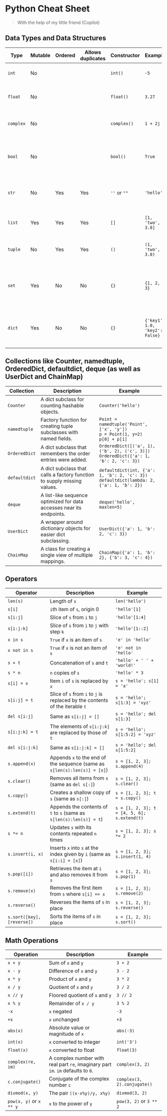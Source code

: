 # Python Cheat Sheet

> With the help of my little friend (Copilot)

## Data Types and Data Structures

| Type      | Mutable | Ordered | Allows duplicates | Constructor  | Example                        | Collection of   | Note                                                             | Category       |
| --------- | ------- | ------- | ----------------- | ------------ | ------------------------------ | --------------- | ---------------------------------------------------------------- | -------------- |
| `int`     | No      |         |                   | `int()`      | `-5`                           |                 | Note: `int` is a whole number                                    | data type      |
| `float`   | No      |         |                   | `float()`    | `3.27`                         |                 | Note: `float` is a decimal number                                | data type      |
| `complex` | No      |         |                   | `complex()`  | `1 + 2j`                       |                 | Note: `complex` is a complex number                              | data type      |
| `bool`    | No      |         |                   | `bool()`     | `True`                         |                 | Note: `bool` is a boolean value; it's a subclass of `int`        | data type      |
| `str`     | No      | Yes     | Yes               | `''` or `""` | `'hello'`                      | characters      | Note: `str` is a sequence of characters                          | data type      |
| `list`    | Yes     | Yes     | Yes               | `[]`         | `[1, 'two', 3.0]`              | elements        | Note: lists are mutable sequences                                | data structure |
| `tuple`   | No      | Yes     | Yes               | `()`         | `(1, 'two', 3.0)`              | elements        | Note: tuples are immutable lists                                 | data structure |
| `set`     | Yes     | No      | No                | `{}`         | `{1, 2, 3}`                    | elements        | Note: set also uses `{}` but it does not contain key-value pairs | data structure |
| `dict`    | Yes     | No      | No                | `{}`         | `{'key1': 1.0, 'key2': False}` | key-value pairs | Note: dict also uses `{}` but it does not contain elements       | data structure |

## Collections like Counter, namedtuple, OrderedDict, defaultdict, deque (as well as UserDict and ChainMap)

| Collection    | Description                                                             | Example                                                                                    |
| ------------- | ----------------------------------------------------------------------- | ------------------------------------------------------------------------------------------ |
| `Counter`     | A dict subclass for counting hashable objects.                          | `Counter('hello')`                                                                         |
| `namedtuple`  | Factory function for creating tuple subclasses with named fields.       | `Point = namedtuple('Point', ['x', 'y'])`<br>`p = Point(1, y=2)`<br>`p[0] + p[1]`          |
| `OrderedDict` | A dict subclass that remembers the order entries were added.            | `OrderedDict([('a', 1), ('b', 2), ('c', 3)])`<br>`OrderedDict({'a': 1, 'b': 2, 'c': 3})`   |
| `defaultdict` | A dict subclass that calls a factory function to supply missing values. | `defaultdict(int, {'a': 1, 'b': 2, 'c': 3})`<br>`defaultdict(lambda: 2, {'a': 1, 'b': 2})` |
| `deque`       | A list-like sequence optimized for data accesses near its endpoints.    | `deque('hello', maxlen=5)`                                                                 |
| `UserDict`    | A wrapper around dictionary objects for easier dict subclassing.        | `UserDict({'a': 1, 'b': 2, 'c': 3})`                                                       |
| `ChainMap`    | A class for creating a single view of multiple mappings.                | `ChainMap({'a': 1, 'b': 2}, {'b': 3, 'c': 4})`                                             |

## Operators

| Operator                   | Description                                                                  | Example                                     |
| -------------------------- | ---------------------------------------------------------------------------- | ------------------------------------------- |
| `len(s)`                   | Length of `s`                                                                | `len('hello')`                              |
| `s[i]`                     | `i`th item of `s`, origin 0                                                  | `'hello'[1]`                                |
| `s[i:j]`                   | Slice of `s` from `i` to `j`                                                 | `'hello'[1:4]`                              |
| `s[i:j:k]`                 | Slice of `s` from `i` to `j` with step `k`                                   | `'hello'[1::2]`                             |
| `x in s`                   | `True` if `x` is an item of `s`                                              | `'e' in 'hello'`                            |
| `x not in s`               | `True` if `x` is not an item of `s`                                          | `'e' not in 'hello'`                        |
| `s + t`                    | Concatenation of `s` and `t`                                                 | `'hello' + ' ' + 'world!'`                  |
| `s * n`                    | `n` copies of `s`                                                            | `'hello' * 3`                               |
| `s[i] = x`                 | Item `i` of `s` is replaced by `x`                                           | `s = 'hello'; s[1] = 'a'`                   |
| `s[i:j] = t`               | Slice of `s` from `i` to `j` is replaced by the contents of the iterable `t` | `s = 'hello'; s[1:3] = 'xyz'`               |
| `del s[i:j]`               | Same as `s[i:j] = []`                                                        | `s = 'hello'; del s[1:3]`                   |
| `s[i:j:k] = t`             | The elements of `s[i:j:k]` are replaced by those of `t`                      | `s = 'hello'; s[1:5:2] = 'xyz'`             |
| `del s[i:j:k]`             | Same as `s[i:j:k] = []`                                                      | `s = 'hello'; del s[1:5:2]`                 |
| `s.append(x)`              | Appends `x` to the end of the sequence (same as `s[len(s):len(s)] = [x]`)    | `s = [1, 2, 3]; s.append(4)`                |
| `s.clear()`                | Removes all items from `s` (same as `del s[:]`)                              | `s = [1, 2, 3]; s.clear()`                  |
| `s.copy()`                 | Creates a shallow copy of `s` (same as `s[:]`)                               | `s = [1, 2, 3]; t = s.copy()`               |
| `s.extend(t)`              | Appends the contents of `t` to `s` (same as `s[len(s):len(s)] = t`)          | `s = [1, 2, 3]; t = [4, 5, 6]; s.extend(t)` |
| `s *= n`                   | Updates `s` with its contents repeated `n` times                             | `s = [1, 2, 3]; s *= 2`                     |
| `s.insert(i, x)`           | Inserts `x` into `s` at the index given by `i` (same as `s[i:i] = [x]`)      | `s = [1, 2, 3]; s.insert(1, 4)`             |
| `s.pop([i])`               | Retrieves the item at `i` and also removes it from `s`                       | `s = [1, 2, 3]; s.pop(1)`                   |
| `s.remove(x)`              | Removes the first item from `s` where `s[i] == x`                            | `s = [1, 2, 3]; s.remove(2)`                |
| `s.reverse()`              | Reverses the items of `s` in place                                           | `s = [1, 2, 3]; s.reverse()`                |
| `s.sort([key], [reverse])` | Sorts the items of `s` in place                                              | `s = [1, 2, 3]; s.sort()`                   |

## Math Operations

| Operation               | Description                                                                      | Example                     |
| ----------------------- | -------------------------------------------------------------------------------- | --------------------------- |
| `x + y`                 | Sum of `x` and `y`                                                               | `3 + 2`                     |
| `x - y`                 | Difference of `x` and `y`                                                        | `3 - 2`                     |
| `x * y`                 | Product of `x` and `y`                                                           | `3 * 2`                     |
| `x / y`                 | Quotient of `x` and `y`                                                          | `3 / 2`                     |
| `x // y`                | Floored quotient of `x` and `y`                                                  | `3 // 2`                    |
| `x % y`                 | Remainder of `x / y`                                                             | `3 % 2`                     |
| `-x`                    | `x` negated                                                                      | `-3`                        |
| `+x`                    | `x` unchanged                                                                    | `+3`                        |
| `abs(x)`                | Absolute value or magnitude of `x`                                               | `abs(-3)`                   |
| `int(x)`                | `x` converted to integer                                                         | `int('3')`                  |
| `float(x)`              | `x` converted to float                                                           | `float(3)`                  |
| `complex(re, im)`       | A complex number with real part `re`, imaginary part `im`. `im` defaults to `0`. | `complex(3, 2)`             |
| `c.conjugate()`         | Conjugate of the complex number `c`                                              | `complex(3, 2).conjugate()` |
| `divmod(x, y)`          | The pair `((x-x%y)/y, x%y)`                                                      | `divmod(3, 2)`              |
| `pow(x, y)` or `x ** y` | `x` to the power of `y`                                                          | `pow(3, 2)` or `3 ** 2`     |
